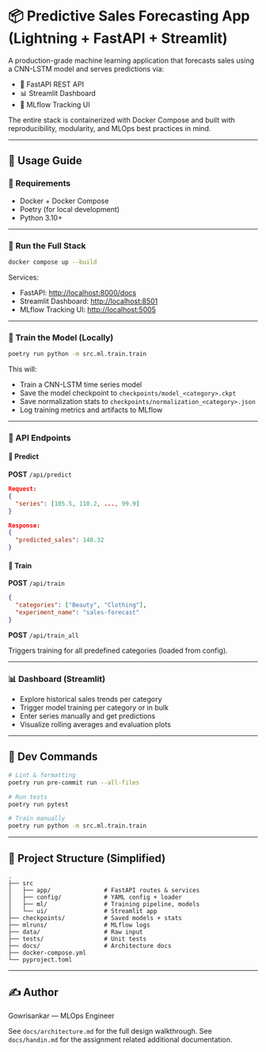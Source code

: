 # 📦 Predictive Sales Forecasting App (Lightning + FastAPI + Streamlit)

A production-grade machine learning application that forecasts sales using a CNN-LSTM model and serves predictions via:

- 🚀 FastAPI REST API
- 📊 Streamlit Dashboard
- 📁 MLflow Tracking UI

The entire stack is containerized with Docker Compose and built with reproducibility, modularity, and MLOps best practices in mind.

---

## 🚀 Usage Guide

### 🔧 Requirements

- Docker + Docker Compose
- Poetry (for local development)
- Python 3.10+

---

### 🐳 Run the Full Stack

```bash
docker compose up --build
````

Services:

* FastAPI: [http://localhost:8000/docs](http://localhost:8000/docs)
* Streamlit Dashboard: [http://localhost:8501](http://localhost:8501)
* MLflow Tracking UI: [http://localhost:5005](http://localhost:5005)

---

### 🔁 Train the Model (Locally)

```bash
poetry run python -m src.ml.train.train
```

This will:

* Train a CNN-LSTM time series model
* Save the model checkpoint to `checkpoints/model_<category>.ckpt`
* Save normalization stats to `checkpoints/normalization_<category>.json`
* Log training metrics and artifacts to MLflow

---

### 📡 API Endpoints

#### 🔹 Predict

**POST** `/api/predict`

```json
Request:
{
  "series": [105.5, 110.2, ..., 99.9]
}

Response:
{
  "predicted_sales": 148.32
}
```

#### 🔹 Train

**POST** `/api/train`

```json
{
  "categories": ["Beauty", "Clothing"],
  "experiment_name": "sales-forecast"
}
```

**POST** `/api/train_all`

Triggers training for all predefined categories (loaded from config).

---

### 📊 Dashboard (Streamlit)

* Explore historical sales trends per category
* Trigger model training per category or in bulk
* Enter series manually and get predictions
* Visualize rolling averages and evaluation plots

---

## 🧰 Dev Commands

```bash
# Lint & formatting
poetry run pre-commit run --all-files

# Run tests
poetry run pytest

# Train manually
poetry run python -m src.ml.train.train
```

---

## 📁 Project Structure (Simplified)

```
.
├── src
│   ├── app/               # FastAPI routes & services
│   ├── config/            # YAML config + loader
│   ├── ml/                # Training pipeline, models
│   └── ui/                # Streamlit app
├── checkpoints/           # Saved models + stats
├── mlruns/                # MLflow logs
├── data/                  # Raw input
├── tests/                 # Unit tests
├── docs/                  # Architecture docs
├── docker-compose.yml
└── pyproject.toml
```

---

## ✍️ Author

Gowrisankar — MLOps Engineer

See `docs/architecture.md` for the full design walkthrough.
See `docs/handin.md` for the assignment related additional documentation.
